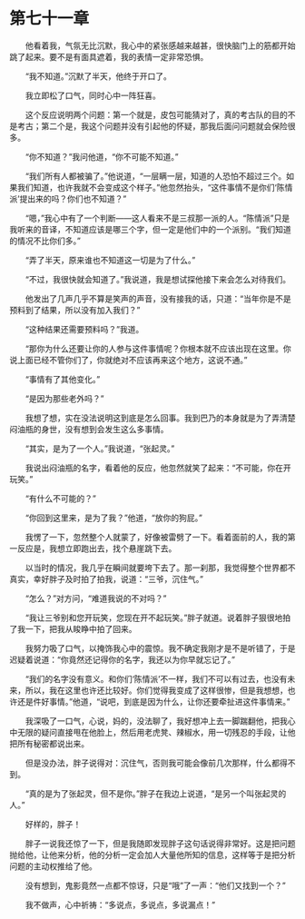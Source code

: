 # 第七十一章


　　他看着我，气氛无比沉默，我心中的紧张感越来越甚，很快脑门上的筋都开始跳了起来。要不是有面具遮着，我的表情一定非常恐惧。

　　“我不知道。”沉默了半天，他终于开口了。

　　我立即松了口气，同时心中一阵狂喜。

　　这个反应说明两个问题：第一个就是，皮包可能猜对了，真的考古队的目的不是考古；第二个是，我这个问题并没有引起他的怀疑，那我后面问问题就会保险很多。

　　“你不知道？”我问他道，“你不可能不知道。”

　　“我们所有人都被骗了。”他说道，“一层瞒一层，知道的人恐怕不超过三个。如果我们知道，也许我就不会变成这个样子。”他忽然抬头，“这件事情不是你们‘陈情派’提出来的吗？你们也不知道？”

　　“嗯，”我心中有了一个判断——这人看来不是三叔那一派的人。“陈情派”只是我听来的音译，不知道应该是哪三个字，但一定是他们中的一个派别。“我们知道的情况不比你们多。”

　　“弄了半天，原来谁也不知道这一切是为了什么。”

　　“不过，我很快就会知道了。”我说道，我是想试探他接下来会怎么对待我们。

　　他发出了几声几乎不算是笑声的声音，没有接我的话，只道：“当年你是不是预料到了结果，所以没有加入我们？”

　　“这种结果还需要预料吗？”我道。

　　“那你为什么还要让你的人参与这件事情呢？你根本就不应该出现在这里。你说上面已经不管你们了，你就绝对不应该再来这个地方，这说不通。”

　　“事情有了其他变化。”

　　“是因为那些老外吗？”

　　我想了想，实在没法说明这到底是怎么回事。我到巴乃的本身就是为了弄清楚闷油瓶的身世，没有想到会发生这么多事情。

　　“其实，是为了一个人。”我说道，“张起灵。”

　　我说出闷油瓶的名字，看着他的反应，他忽然就笑了起来：“不可能，你在开玩笑。”

　　“有什么不可能的？”

　　“你回到这里来，是为了我？”他道，“放你的狗屁。”

　　我愣了一下，忽然整个人就蒙了，好像被雷劈了一下。看着面前的人，我的第一反应是，我想立即跑出去，找个悬崖跳下去。

　　以当时的情况，我几乎在瞬间就要垮下去了。那一刹那，我觉得整个世界都不真实，幸好胖子及时拍了拍我，说道：“三爷，沉住气。”

　　“怎么？”对方问，“难道我说的不对吗？”

　　“我让三爷别和您开玩笑，您现在开不起玩笑。”胖子就道。说着胖子狠很地拍了我一下，把我从睃睁中拍了回来。

　　我努力吸了口气，以掩饰我心中的震惊。我不确定我刚才是不是听错了，于是迟疑着说道：“你竟然还记得你的名字，我还以为你早就忘记了。”

　　“我们的名字没有意义。和你们‘陈情派’不一样，我们不可以有过去，也没有未来，所以，我在这里也许还比较好。你们觉得我变成了这样很惨，但是我想想，也许还是件好事情。”他道，“说吧，到底是因为什么，让你还要牵扯进这件事情来。”

　　我深吸了一口气，心说，妈的，没法聊了，我好想冲上去一脚踹翻他，把我心中无限的疑问直接甩在他脸上，然后用老虎凳、辣椒水，用一切残忍的手段，让他把所有秘密都说出来。

　　但是没办法，胖子说得对：沉住气，否则我可能会像前几次那样，什么都得不到。

　　“真的是为了张起灵，但不是你。”胖子在我边上说道，“是另一个叫张起灵的人。”

　　好样的，胖子！

　　胖子一说我还惊了一下，但是我随即发现胖子这句话说得非常好。这是把问题抛给他，让他来分析，他的分析一定会加人大量他所知的信息，这样等于是把分析问题的主动权推给了他。

　　没有想到，鬼影竟然一点都不惊讶，只是“哦”了一声：“他们又找到一个？”

　　我不做声，心中祈祷：“多说点，多说点，多说漏点！”

